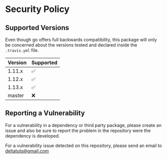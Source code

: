 # Security Policy

## Supported Versions

Even though go offers full backwards compatibility, this package will only be concerned about the versions tested and 
declared inside the `.travis.yml` file.

| Version | Supported          |
| ------- | ------------------ |
| 1.11.x   | :white_check_mark: |
| 1.12.x   | :white_check_mark:                |
| 1.13.x   | :white_check_mark: |
| master   | :x:                |

## Reporting a Vulnerability

For a vulnerability in a dependency or third party package, please create an issue and also be sure to report the problem in the repository
were the dependency is developed.

For a vulnerability issue detected on this repository, please send an email to [deltatuts@gmail.com](mailto:deltatuts@gmail.com)
